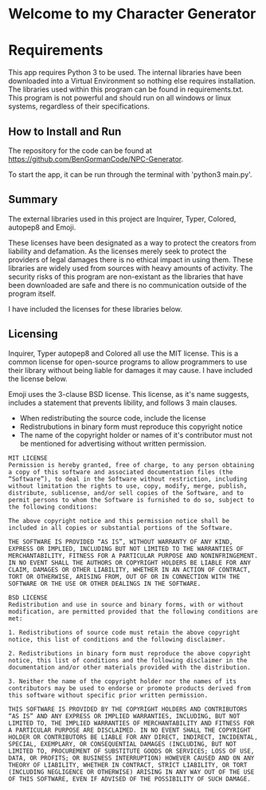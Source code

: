 # Welcome to my Character Generator

# Requirements
This app requires Python 3 to be used. The internal libraries have been downloaded into a Virtual Environment so nothing else requires installation. The libraries used within this program can be found in requirements.txt. This program is not powerful and should run on all windows or linux systems, regardless of their specifications. 

## How to Install and Run
The repository for the code can be found at https://github.com/BenGormanCode/NPC-Generator.

To start the app, it can be run through the terminal with 'python3 main.py'. 

## Summary
The external libraries used in this project are Inquirer, Typer, Colored, autopep8 and Emoji.

These licenses have been designated as a way to protect the creators from liability and defamation. As the licenses merely seek to protect the providers of legal damages there is no ethical impact in using them. These libraries are widely used from sources with heavy amounts of activity. The security risks of this program are non-existant as the libraries that have been downloaded are safe and there is no communication outside of the program itself. 

I have included the licenses for these libraries below. 

## Licensing
Inquirer, Typer autopep8 and Colored all use the MIT license. This is a common license for open-source programs to allow programmers to use their library without being liable for damages it may cause. I have included the license below. 

Emoji uses the 3-clause BSD license. This license, as it's name suggests, includes a statement that prevents libility, and follows 3 main clauses. 
- When redistributing the source code, include the license
- Redistrubutions in binary form must reproduce this copyright notice 
- The name of the copyright holder or names of it's contributor must not be mentioned for advertising without written permission. 

```
MIT LICENSE
Permission is hereby granted, free of charge, to any person obtaining a copy of this software and associated documentation files (the “Software”), to deal in the Software without restriction, including without limitation the rights to use, copy, modify, merge, publish, distribute, sublicense, and/or sell copies of the Software, and to permit persons to whom the Software is furnished to do so, subject to the following conditions:

The above copyright notice and this permission notice shall be included in all copies or substantial portions of the Software.

THE SOFTWARE IS PROVIDED “AS IS”, WITHOUT WARRANTY OF ANY KIND, EXPRESS OR IMPLIED, INCLUDING BUT NOT LIMITED TO THE WARRANTIES OF MERCHANTABILITY, FITNESS FOR A PARTICULAR PURPOSE AND NONINFRINGEMENT. IN NO EVENT SHALL THE AUTHORS OR COPYRIGHT HOLDERS BE LIABLE FOR ANY CLAIM, DAMAGES OR OTHER LIABILITY, WHETHER IN AN ACTION OF CONTRACT, TORT OR OTHERWISE, ARISING FROM, OUT OF OR IN CONNECTION WITH THE SOFTWARE OR THE USE OR OTHER DEALINGS IN THE SOFTWARE.
```
 
```
BSD LICENSE
Redistribution and use in source and binary forms, with or without modification, are permitted provided that the following conditions are met:

1. Redistributions of source code must retain the above copyright notice, this list of conditions and the following disclaimer.

2. Redistributions in binary form must reproduce the above copyright notice, this list of conditions and the following disclaimer in the documentation and/or other materials provided with the distribution.

3. Neither the name of the copyright holder nor the names of its contributors may be used to endorse or promote products derived from this software without specific prior written permission.

THIS SOFTWARE IS PROVIDED BY THE COPYRIGHT HOLDERS AND CONTRIBUTORS “AS IS” AND ANY EXPRESS OR IMPLIED WARRANTIES, INCLUDING, BUT NOT LIMITED TO, THE IMPLIED WARRANTIES OF MERCHANTABILITY AND FITNESS FOR A PARTICULAR PURPOSE ARE DISCLAIMED. IN NO EVENT SHALL THE COPYRIGHT HOLDER OR CONTRIBUTORS BE LIABLE FOR ANY DIRECT, INDIRECT, INCIDENTAL, SPECIAL, EXEMPLARY, OR CONSEQUENTIAL DAMAGES (INCLUDING, BUT NOT LIMITED TO, PROCUREMENT OF SUBSTITUTE GOODS OR SERVICES; LOSS OF USE, DATA, OR PROFITS; OR BUSINESS INTERRUPTION) HOWEVER CAUSED AND ON ANY THEORY OF LIABILITY, WHETHER IN CONTRACT, STRICT LIABILITY, OR TORT (INCLUDING NEGLIGENCE OR OTHERWISE) ARISING IN ANY WAY OUT OF THE USE OF THIS SOFTWARE, EVEN IF ADVISED OF THE POSSIBILITY OF SUCH DAMAGE.
```


